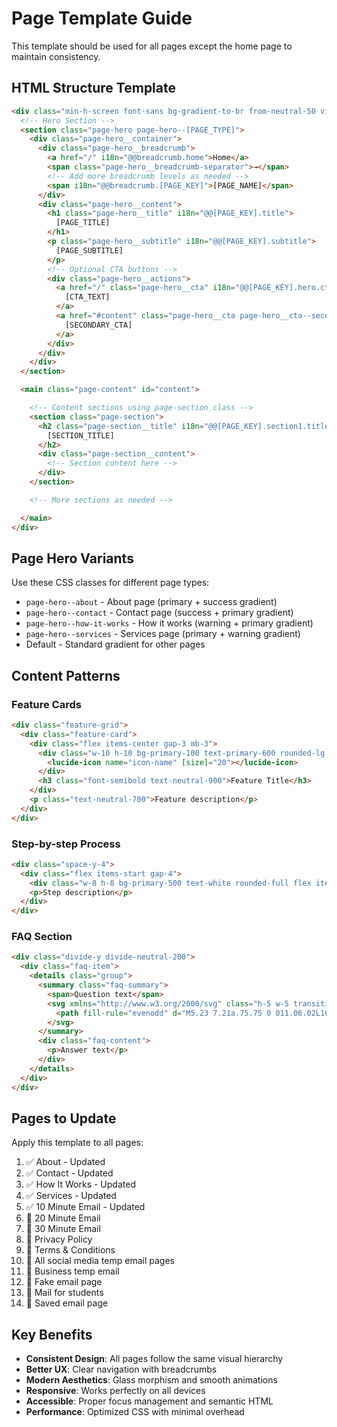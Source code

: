 # Page Template Guide

This template should be used for all pages except the home page to maintain consistency.

## HTML Structure Template

```html
<div class="min-h-screen font-sans bg-gradient-to-br from-neutral-50 via-white to-neutral-100">
  <!-- Hero Section -->
  <section class="page-hero page-hero--[PAGE_TYPE]">
    <div class="page-hero__container">
      <div class="page-hero__breadcrumb">
        <a href="/" i18n="@@breadcrumb.home">Home</a>
        <span class="page-hero__breadcrumb-separator">→</span>
        <!-- Add more breadcrumb levels as needed -->
        <span i18n="@@breadcrumb.[PAGE_KEY]">[PAGE_NAME]</span>
      </div>
      <div class="page-hero__content">
        <h1 class="page-hero__title" i18n="@@[PAGE_KEY].title">
          [PAGE_TITLE]
        </h1>
        <p class="page-hero__subtitle" i18n="@@[PAGE_KEY].subtitle">
          [PAGE_SUBTITLE]
        </p>
        <!-- Optional CTA buttons -->
        <div class="page-hero__actions">
          <a href="/" class="page-hero__cta" i18n="@@[PAGE_KEY].hero.cta">
            [CTA_TEXT]
          </a>
          <a href="#content" class="page-hero__cta page-hero__cta--secondary">
            [SECONDARY_CTA]
          </a>
        </div>
      </div>
    </div>
  </section>

  <main class="page-content" id="content">

    <!-- Content sections using page-section class -->
    <section class="page-section">
      <h2 class="page-section__title" i18n="@@[PAGE_KEY].section1.title">
        [SECTION_TITLE]
      </h2>
      <div class="page-section__content">
        <!-- Section content here -->
      </div>
    </section>

    <!-- More sections as needed -->

  </main>
</div>
```

## Page Hero Variants

Use these CSS classes for different page types:

- `page-hero--about` - About page (primary + success gradient)
- `page-hero--contact` - Contact page (success + primary gradient)  
- `page-hero--how-it-works` - How it works (warning + primary gradient)
- `page-hero--services` - Services page (primary + warning gradient)
- Default - Standard gradient for other pages

## Content Patterns

### Feature Cards
```html
<div class="feature-grid">
  <div class="feature-card">
    <div class="flex items-center gap-3 mb-3">
      <div class="w-10 h-10 bg-primary-100 text-primary-600 rounded-lg flex items-center justify-center">
        <lucide-icon name="icon-name" [size]="20"></lucide-icon>
      </div>
      <h3 class="font-semibold text-neutral-900">Feature Title</h3>
    </div>
    <p class="text-neutral-700">Feature description</p>
  </div>
</div>
```

### Step-by-step Process
```html
<div class="space-y-4">
  <div class="flex items-start gap-4">
    <div class="w-8 h-8 bg-primary-500 text-white rounded-full flex items-center justify-center font-bold text-sm flex-shrink-0">1</div>
    <p>Step description</p>
  </div>
</div>
```

### FAQ Section
```html
<div class="divide-y divide-neutral-200">
  <div class="faq-item">
    <details class="group">
      <summary class="faq-summary">
        <span>Question text</span>
        <svg xmlns="http://www.w3.org/2000/svg" class="h-5 w-5 transition-transform group-open:rotate-180" viewBox="0 0 20 20" fill="currentColor">
          <path fill-rule="evenodd" d="M5.23 7.21a.75.75 0 011.06.02L10 10.94l3.71-3.71a.75.75 0 111.08 1.04l-4.25 4.25a.75.75 0 01-1.08 0L5.21 8.27a.75.75 0 01.02-1.06z" clip-rule="evenodd" />
        </svg>
      </summary>
      <div class="faq-content">
        <p>Answer text</p>
      </div>
    </details>
  </div>
</div>
```

## Pages to Update

Apply this template to all pages:

1. ✅ About - Updated
2. ✅ Contact - Updated  
3. ✅ How It Works - Updated
4. ✅ Services - Updated
5. ✅ 10 Minute Email - Updated
6. 🔄 20 Minute Email
7. 🔄 30 Minute Email
8. 🔄 Privacy Policy
9. 🔄 Terms & Conditions
10. 🔄 All social media temp email pages
11. 🔄 Business temp email
12. 🔄 Fake email page
13. 🔄 Mail for students
14. 🔄 Saved email page

## Key Benefits

- **Consistent Design**: All pages follow the same visual hierarchy
- **Better UX**: Clear navigation with breadcrumbs
- **Modern Aesthetics**: Glass morphism and smooth animations
- **Responsive**: Works perfectly on all devices
- **Accessible**: Proper focus management and semantic HTML
- **Performance**: Optimized CSS with minimal overhead